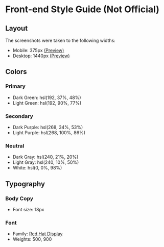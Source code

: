 # Front-end Style Guide (Not Official)

## Layout

The screenshots were taken to the following widths:

- Mobile: 375px [(Preview)](./screenshots/mobile-full-size.png)
- Desktop: 1440px [(Preview)](./screenshots/desktop-full-size.png)

## Colors

### Primary

- Dark Green: hsl(192, 37%, 48%)
- Light Green: hsl(192, 90%, 77%)

### Secondary

- Dark Purple: hsl(268, 34%, 53%)
- Light Purple: hsl(268, 100%, 86%)

### Neutral

- Dark Gray: hsl(240, 21%, 20%)
- Light Gray: hsl(240, 10%, 50%)
- White: hsl(0, 0%, 98%)

## Typography

### Body Copy

- Font size: 18px

### Font

- Family: [Red Hat Display](https://fonts.google.com/specimen/Red+Hat+Display/?ref=vanzasetia)
- Weights: 500, 900
